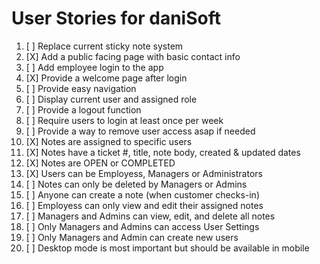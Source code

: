 # User Stories for daniSoft

1. [ ] Replace current sticky note system
2. [X] Add a public facing page with basic contact info
3. [ ] Add employee login to the app
4. [X] Provide a welcome page after login
5. [ ] Provide easy navigation 
6. [ ] Display current user and assigned role
7. [ ] Provide a logout function
8. [ ] Require users to login at least once per week 
9. [ ] Provide a way to remove user access asap if needed
10. [X] Notes are assigned to specific users 
11. [X] Notes have a ticket #, title, note body, created & updated dates
12. [X] Notes are OPEN or COMPLETED
13. [X] Users can be Employess, Managers or Administrators
14. [ ] Notes can only be deleted by Managers or Admins
15. [ ] Anyone can create a note (when customer checks-in)
16. [ ] Employess can only view and edit their assigned notes
17. [ ] Managers and Admins can view, edit, and delete all notes
18. [ ] Only Managers and Admins can access User Settings
19. [ ] Only Managers and Admin can create new users
20. [ ] Desktop mode is most important but should be available in mobile
